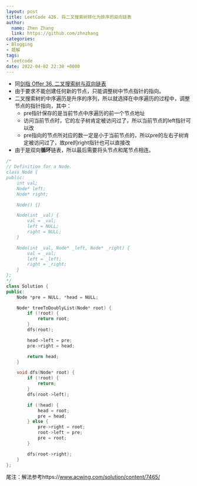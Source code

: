 ```yaml
---
layout: post
title: LeetCode 426. 将二叉搜索树转化为排序的双向链表
author:
  name: Zhen Zhang
  link: https://github.com/zhnzhang
categories:
- Blogging
- 题解
tags:
- leetcode
date: 2022-04-02 22:30 +0000
---
```

- 同[剑指 Offer 36. 二叉搜索树与双向链表](https://leetcode-cn.com/problems/er-cha-sou-suo-shu-yu-shuang-xiang-lian-biao-lcof/)
- 由于要求不能创建任何新的节点，只能调整树中节点指针的指向。
- 二叉搜索树的中序遍历是升序的序列，所以就选择在中序遍历的过程中，调整节点的指针指向，其中：
  - pre指针保存的是当前节点中序遍历的前一个节点地址
  - 访问当前节点时，它的左子树肯定被访问过了，所以当前节点的left指针可以改
  - pre指向的节点所对应的数一定是小于当前节点的，所以pre的左右子树肯定被访问过了，故pre的right指针也可以直接改
- 由于是双向**循环**链表，所以最后需要将头节点和尾节点相连。

```c++
/*
// Definition for a Node.
class Node {
public:
    int val;
    Node* left;
    Node* right;

    Node() {}

    Node(int _val) {
        val = _val;
        left = NULL;
        right = NULL;
    }

    Node(int _val, Node* _left, Node* _right) {
        val = _val;
        left = _left;
        right = _right;
    }
};
*/
class Solution {
public:
    Node *pre = NULL, *head = NULL;

    Node* treeToDoublyList(Node* root) {
        if (!root) {
            return root;
        }
        dfs(root);

        head->left = pre;
        pre->right = head;

        return head;
    }

    void dfs(Node* root) {
        if (!root) {
            return;
        }
        dfs(root->left);

        if (!head) {
            head = root;
            pre = head;
        } else {
            pre->right = root;
            root->left = pre;
            pre = root;
        }

        dfs(root->right);
    }
};
```

尾注：解法参考https://www.acwing.com/solution/content/7465/
